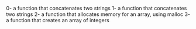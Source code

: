 0- a function that concatenates two strings
1- a function that concatenates two strings
2- a function that allocates memory for an array, using malloc
3-  a function that creates an array of integers